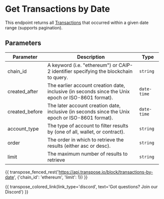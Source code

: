# Get Transactions by Date

This endpoint returns all [Transactions](../models/transaction_model.md) that occurred within a given date range (supports pagination).

## Parameters
| Parameter | Description | Type |
| --------- | ----------- | ---- |
| chain_id | A keyword (i.e. "ethereum") or CAIP-2 identifier specifying the blockchain to query. | `string` |
| created_after | The earlier account creation date, inclusive (in seconds since the Unix epoch or ISO-8601 format). | `date-time` |
| created_before | The later account creation date, inclusive (in seconds since the Unix epoch or ISO-8601 format). | `date-time` |
| account_type | The type of account to filter results by (one of all, wallet, or contract). | `string` |
| order | The order in which to retrieve the results (either asc or desc). | `string` |
| limit | The maximum number of results to retrieve | `string` |

{{ transpose_fenced_rest('https://api.transpose.io/block/transactions-by-date', {'chain_id': 'ethereum', 'limit': 1}) }}

{{ transpose_colored_link(link_type='discord', text='Got questions?  Join our Discord') }}
